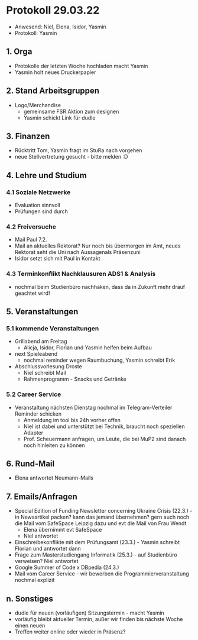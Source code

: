 ---
---

# Protokoll 29.03.22

* Anwesend: Niel, Elena, Isidor, Yasmin
* Protokoll: Yasmin

## 1. Orga

* Protokolle der letzten Woche hochladen macht Yasmin 
* Yasmin holt neues Druckerpapier

## 2. Stand Arbeitsgruppen

* Logo/Merchandise
  * gemeinsame FSR Aktion zum designen 
  * Yasmin schickt Link für dudle

## 3. Finanzen
  * Rücktritt Tom, Yasmin fragt im StuRa nach vorgehen
  * neue Stellvertretung gesucht - bitte melden :D 

## 4. Lehre und Studium

### 4.1 Soziale Netzwerke
* Evaluation sinnvoll
* Prüfungen sind durch

### 4.2 Freiversuche
* Mail Paul 7.2.
* Mail an aktuelles Rektorat? Nur noch bis übermorgen im Amt, neues Rektorat seht die Uni nach Aussagenals Präsenzuni
* Isidor setzt sich mit Paul in Kontakt


### 4.3 Terminkonflikt Nachklausuren ADS1 & Analysis
* nochmal beim Studienbüro nachhaken, dass da in Zukunft mehr drauf geachtet wird!

## 5. Veranstaltungen

### 5.1 kommende Veranstaltungen

* Grillabend am Freitag 
  * Alicja, Isidor, Florian und Yasmin helfen beim Aufbau
* next Spieleabend 
  * nochmal reminder wegen Raumbuchung, Yasmin schreibt Erik
* Abschlussvorlesung Droste
  * Niel schreibt Mail
  * Rahmenprogramm - Snacks und Getränke

### 5.2 Career Service
* Veranstaltung nächsten Dienstag nochmal im Telegram-Verteiler Reminder schicken
  * Anmeldung im tool bis 24h vorher offen
  * Niel ist dabei und unterstützt bei Technik, braucht noch speziellen Adapter
  * Prof. Scheuermann anfragen, um Leute, die bei MuP2 sind danach noch hinleiten zu können


## 6. Rund-Mail
  * Elena antwortet Neumann-Mails

## 7. Emails/Anfragen
  * Special Edition of Funding Newsletter concerning Ukraine Crisis (22.3.) - in Newsartikel packen? kann das jemand übernehmen? gern auch noch die Mail vom SafeSpace Leipzig dazu und evt die Mail von Frau Wendt
    * Elena übernimmt evt SafeSpace
    * Niel antwortet 
  * Einschreibekonflikte mit dem Prüfungsamt (23.3.) - Yasmin schreibt Florian und antwortet dann
  * Frage zum Masterstudiengang Informatik (25.3.) - auf Studienbüro verweisen? Niel antwortet
  * Google Summer of Code x DBpedia (24.3.)
  * Mail vom Career Service - wir bewerben die Programmierveranstaltung nochmal explizit


## n. Sonstiges
  * dudle für neuen (vorläufigen) Sitzungstermin - macht Yasmin
  * vorläufig bleibt aktueller Termin, außer wir finden bis nächste Woche einen neuen
  * Treffen weiter online oder wieder in Präsenz?
